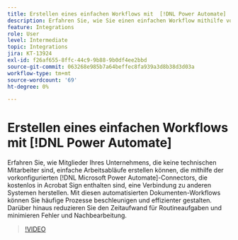 ```yaml
---
title: Erstellen eines einfachen Workflows mit  [!DNL Power Automate]
description: Erfahren Sie, wie Sie einen einfachen Workflow mithilfe von  [!DNL Power Automate] Connectors erstellen.
feature: Integrations
role: User
level: Intermediate
topic: Integrations
jira: KT-13924
exl-id: f26af655-8ffc-44c9-9b88-9b0df4ee2bbd
source-git-commit: 063268e985b7a64beffec8fa939a3d8b38d3d03a
workflow-type: tm+mt
source-wordcount: '69'
ht-degree: 0%

---
```


# Erstellen eines einfachen Workflows mit [!DNL Power Automate]

Erfahren Sie, wie Mitglieder Ihres Unternehmens, die keine technischen Mitarbeiter sind, einfache Arbeitsabläufe erstellen können, die mithilfe der vorkonfigurierten [!DNL Microsoft Power Automate]-Connectors, die kostenlos in Acrobat Sign enthalten sind, eine Verbindung zu anderen Systemen herstellen. Mit diesen automatisierten Dokumenten-Workflows können Sie häufige Prozesse beschleunigen und effizienter gestalten. Darüber hinaus reduzieren Sie den Zeitaufwand für Routineaufgaben und minimieren Fehler und Nachbearbeitung.


>[!VIDEO](https://video.tv.adobe.com/v/3424251?quality=12&learn=on&hidetitle=true)
